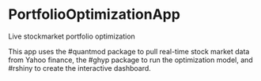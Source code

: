 # PortfolioOptimizationApp
Live stockmarket portfolio optimization

This app uses the #quantmod package to pull real-time stock market data from Yahoo finance, the #ghyp package to run the optimization model, and #rshiny to create the interactive dashboard.

